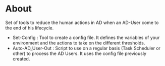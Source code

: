 # About

Set of tools to reduce the human actions in AD when an AD-User come to the end of his lifecycle.

- Set-Config : Tool to create a config file. It defines the variables of your environment and the actions to take on the different thresholds. 
- Auto-AD_User-Out : Script to use on a regular basis (Task Scheduler or other) to process the AD Users. It uses the config file previously created.

